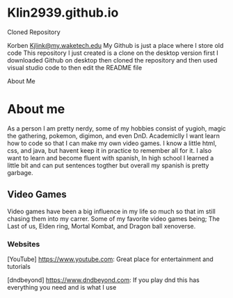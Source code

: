 # Klin2939.github.io
Cloned Repository

Korben Kjlink@my.waketech.edu
My Github is just a place where I store old code
This repository I just created is a clone on the desktop version
first I downloaded Github on desktop then cloned the repository and then used visual studio code to then edit the README file

About Me
    <h1>About me</h1>
    <p>As a person I am pretty nerdy, some of my hobbies consist of yugioh, magic the gathering, pokemon, digimon, and even DnD. Academiclly I want learn how to code so that I can make my own video games. I know a little html, css, and java, but havent keep it in practice to remember all for it. I also want to learn and become fluent with spanish, In high school I learned a little bit and can put sentences togther but overall my spanish is pretty garbage.</p>
    <h2>Video Games</h2>
    <p>Video games have been a big influence in my life so much so that im still chasing them into my carrer. Some of my favorite video games being; The Last of us, Elden ring, Mortal Kombat, and Dragon ball xenoverse.</p>
    <h3>Websites</h3>
    <p> [YouTube] https://www.youtube.com: Great place for entertainment and tutorials</p>
    <p> [dndbeyond] https://www.dndbeyond.com: If you play dnd this has everything you need and is what I use</p>

